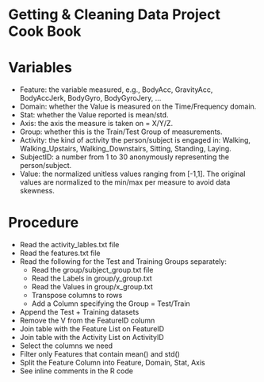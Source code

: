 # Getting & Cleaning Data Project Cook Book

# Variables
- Feature: the variable measured, e.g., BodyAcc, GravityAcc, BodyAccJerk, BodyGyro, BodyGyroJery, ...
- Domain: whether the Value is measured on the Time/Frequency domain.
- Stat: whether the Value reported is mean/std.
- Axis: the axis the measure is taken on = X/Y/Z.
- Group: whether this is the Train/Test Group of measurements.
- Activity: the kind of activity the person/subject is engaged in: Walking, Walking_Upstairs, Walking_Downstairs, Sitting, Standing, Laying.
- SubjectID: a number from 1 to 30 anonymously representing the person/subject.
- Value: the normalized unitless values ranging from [-1,1].  The original values are normalized to the min/max per measure to avoid data skewness.

# Procedure
- Read the activity_lables.txt file
- Read the features.txt file
- Read the following for the Test and Training Groups separately:
	- Read the group/subject_group.txt file
	- Read the Labels in group/y_group.txt
	- Read the Values in group/x_group.txt
	- Transpose columns to rows
	- Add a Column specifying the Group = Test/Train
- Append the Test + Training datasets
- Remove the V from the FeatureID column
- Join table with the Feature List on FeatureID
- Join table with the Activity List on ActivityID
- Select the columns we need
- Filter only Features that contain mean() and std()
- Split the Feature Column into Feature, Domain, Stat, Axis
- See inline comments in the R code